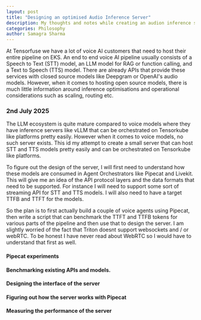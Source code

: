 ```yaml
---
layout: post
title: "Designing an optimised Audio Inference Server"
description: My thoughts and notes while creating an audion inference server for Tensorfuse.
categories: Philosophy
author: Samagra Sharma
---
```


At Tensorfuse we have a lot of voice AI customers that need to host their entire pipeline on EKS. An end to end voice AI pipeline
usually consists of a Speech to Text (STT) model, an LLM model for RAG or function calling, and a Text to Speech (TTS) model. There are 
already APIs that provide these services with closed source models like Deepgram or OpenAI's audio models. However, when it comes to
hosting open source models, there is much little information around inference optimisations and operational considerations such as
scaling, routing etc.

### 2nd July 2025

The LLM ecosystem is quite mature compared to voice models where they have inference servers like vLLM that can be orchestrated on
Tensorkube like platforms pretty easily. However when it comes to voice models, no such server exists. This id my attempt to create a small
server that can host STT and TTS models pretty easily and can be orchestrated on Tensorkube like platforms.

To figure out the design of the server, I will first need to understand how these models are consumed in Agent Orchestrators like Pipecat
and Livekit. This will give me an idea of the API protocol layers and the data formats that need to be supported. For instance I will
need to support some sort of streaming API for STT and TTS models. I will also need to have a target TTFB and TTFT for the models.

So the plan is to first actually build a couple of voice agents using Pipecat, then write a script that can benchmark the TTFT and TTFB tokens
for various parts of the pipeline and then use that to design the server. I am slightly worried of the fact that 
Triton doesnt support websockets and / or webRTC. To be honest I have never read about WebRTC so I would have to understand that first as well.

#### Pipecat experiments

#### Benchmarking existing APIs and models.

#### Designing the interface of the server

#### Figuring out how the server works with Pipecat

#### Measuring the performance of the server

